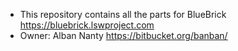 * This repository contains all the parts for BlueBrick https://bluebrick.lswproject.com
* Owner: Alban Nanty https://bitbucket.org/banban/